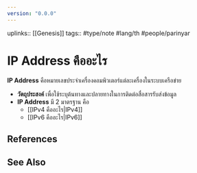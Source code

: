 ```yaml
---
version: "0.0.0"
---
```

uplinks:: [[Genesis]]
tags:: #type/note #lang/th  #people/parinyar 
# IP Address คืออะไร
**IP Address** คือหมายเลขประจำเครื่องคอมพิวเตอร์แต่ละเครื่องในระบบเครือข่าย
- **วัตถุประสงค์** เพื่อใช้ระบุต้นทางและปลายทางในการติดต่อสื่อสารรับส่งข้อมูล
- **IP Address** มี 2 มาตรฐาน คือ
	- [[IPv4 คืออะไร|IPv4]]
	- [[IPv6 คืออะไร|IPv6]]

## References

## See Also
